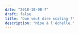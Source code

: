 ```yaml
---
date: "2018-10-08-7"
draft: false
title: "Que veut dire scaling ?"
description: "Mise à l'échelle."
---
```

